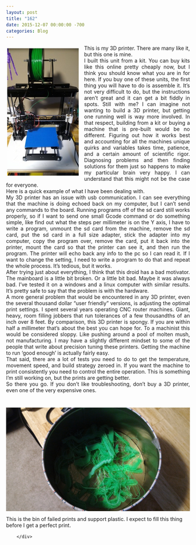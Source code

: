 ```yaml
---
layout: post
title: "162"
date: 2015-12-07 00:00:00 -700
categories: Blog
---
```


<div class="blog-content">
				<span class='imgPusher' style='float:left;height:0px'></span><span style='display: table;width:214px;position:relative;float:left;max-width:100%;;clear:left;margin-top:1px;*margin-top:2px'><a><img src="/uploads/9249864084b.jpg?196" style="margin-top: 5px; margin-bottom: 10px; margin-left: 0px; margin-right: 10px; border-width:1px;padding:3px; max-width:100%" alt="Picture" class="galleryImageBorder wsite-image"></a><span style="display: table-caption; caption-side: bottom; font-size: 90%; margin-top: -10px; margin-bottom: 10px; text-align: center;" class="wsite-caption"></span></span> <div class="paragraph" style="text-align:justify;display:block;"><span><span>This is my 3D printer. There are many like it, but this one is mine. </span></span><br><span><span>I built this unit from a kit. You can buy kits like this online pretty cheaply now, but I think you should know what you are in for here. If you buy one of these units, the first thing you will have to do is assemble it. It&rsquo;s not very difficult to do, but the instructions aren&rsquo;t great and it can get a bit fiddly in spots. Still with me? I can imagine not wanting to build a 3D printer, but getting one running well is way more involved. In that respect, building from a kit or buying a machine that is pre-built would be no different. Figuring out how it works best and accounting for all the machines unique quirks and variables takes time, patience, and a certain amount of scientific rigor. Diagnosing problems and then finding solutions for them just so happens to make my particular brain very happy. I can understand that this might not be the case for everyone.</span></span><br><span><span>Here is a quick example of what I have been dealing with.</span></span><br><span><span>My 3D printer has an issue with usb communication. I can see everything that the machine is doing echoed back on my computer, but I can&rsquo;t send any commands to the board. Running programs off of the sd card still works properly, so if I want to send one small Gcode command or do something simple, like find out what the steps per millimeter is on the Y axis, I have to write a program, unmount the sd card from the machine, remove the sd card, put the sd card in a full size adapter, stick the adapter into my computer, copy the program over, remove the card, put it back into the printer, mount the card so that the printer can see it, and then run the program. The printer will echo back any info to the pc so I can read it. If I want to change the setting, I need to write a program to do that and repeat the whole process. It&rsquo;s tedious, but it works.</span></span><br><span><span>After trying just about everything, I think that this droid has a bad motivator. The mainboard is a little bit broken. Or a little bit bad. Maybe it was always bad. I&rsquo;ve tested it on a windows and a linux computer with similar results. It&rsquo;s pretty safe to say that the problem is with the hardware.</span></span><br><span><span>A more general problem that would be encountered in any 3D printer, even the several thousand dollar &ldquo;user friendly&rdquo; versions, is adjusting the optimal print settings. I spent several years operating CNC router machines. Giant, heavy, room filling jobbers that run tolerances of a few thousandths of an inch over 8 feet. By comparison, this 3D printer is spongy. If you are within half a millimeter that&rsquo;s about the best you can hope for. To a machinist this would be considered sloppy. Like pushing around a pool of molten mush, not manufacturing. I may have a slightly different mindset to some of the people that write about precision tuning these printers. Getting the machine to run &lsquo;good enough&rsquo; is actually fairly easy. </span></span><br><span><span>That said, there are a lot of tests you need to do to get the temperature, movement speed, and build strategy zeroed in. If you want the machine to print consistently you need to control the entire operation. This is something I&rsquo;m still working on, but the prints are getting better. </span></span><br><span><span>So there you go. If you don&rsquo;t like troubleshooting, don&rsquo;t buy a 3D printer, even one of the very expensive ones. </span></span></div> <hr style="width:100%;clear:both;visibility:hidden;">  <div><div class="wsite-image wsite-image-border-none " style="padding-top:10px;padding-bottom:10px;margin-left:0;margin-right:0;text-align:center"> <a> <img src="/uploads/6797182_orig.jpg" alt="Picture" style="width:auto;max-width:100%"> </a> <div style="display:block;font-size:90%"></div> </div></div>  <div class="paragraph" style="text-align:left;">This is the bin of failed prints and support plastic. I expect to fill this thing before I get a perfect print.</div>

		</div>
        